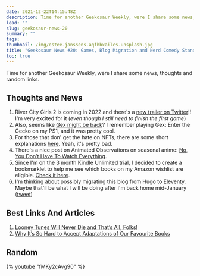 ```yaml
---
date: 2021-12-22T14:15:48Z
description: Time for another Geekosaur Weekly, were I share some news, thoughts and random links.
lead: ""
slug: geekosaur-news-20
summary: ""
tags: 
thumbnail: /img/estee-janssens-aqfhbxailcs-unsplash.jpg
title: "Geekosaur News #20: Games, Blog Migration and Nerd Comedy Standup"
toc: true
---
```

Time for another Geekosaur Weekly, were I share some news, thoughts and random links.

<!--more-->

## Thoughts and News

1. River City Girls 2 is coming in 2022 and there's a [new trailer on Twitter](https://twitter.com/WayForward/status/1471179503334576129)!! I'm very excited for it (_even though I still need to finish the first game_)
2. Also, seems like [Gex might be back](https://www.playstationlifestyle.net/2021/12/18/gex-trademark-filed/)? I remember playing Gex: Enter the Gecko on my PS1, and it was pretty cool.
3. For those that don' get the hate on NFTs, there are some short explanations [here](https://twitter.com/emilyhiggs24/status/1471662482758455301). Yeah, it's pretty bad.
4. There's a nice post on Animated Observations on seasonal anime: [No, You Don’t Have To Watch Everything](https://animatedobservations.com/2021/12/17/no-you-dont-have-to-watch-everything/).
5. Since I'm on the 3 month Kindle Unlimited trial, I decided to create a bookmarklet to help me see which books on my Amazon wishlist are eligible. [Check it here](https://gist.github.com/thiagomgd/b1c7331cdc04e02ec1b17e9a2c6eb14f).
6. I'm thinking about possibly migrating this blog from Hugo to Eleventy. Maybe that'll be what I will be doing after I'm back home mid-January ([tweet](https://twitter.com/FalconSensei/status/1471926864746795017))

## Best Links And Articles

1. [Looney Tunes Will Never Die and That’s All, Folks!](https://thewalrus.ca/looney-tunes-will-never-die-and-thats-all-folks/)
2. [Why It’s So Hard to Accept Adaptations of Our Favourite Books](https://thewalrus.ca/wheel-of-time-tv/)

## Random

{% youtube "fMKy2cAvg90" %}
